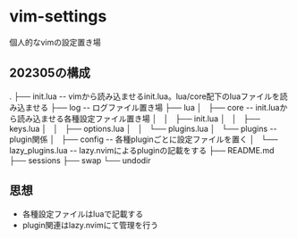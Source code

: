 # vim-settings
個人的なvimの設定置き場

## 202305の構成
.
├── init.lua -- vimから読み込ませるinit.lua。lua/core配下のluaファイルを読み込ませる
├── log -- ログファイル置き場
├── lua
│   ├── core -- init.luaから読み込ませる各種設定ファイル置き場
│   │   ├── init.lua
│   │   ├── keys.lua
│   │   ├── options.lua
│   │   └── plugins.lua
│   └── plugins -- plugin関係
│       ├── config -- 各種pluginごとに設定ファイルを置く
│       └── lazy_plugins.lua -- lazy.nvimによるpluginの記載をする
├── README.md
├── sessions
├── swap
└── undodir

## 思想
- 各種設定ファイルはluaで記載する
- plugin関連はlazy.nvimにて管理を行う


